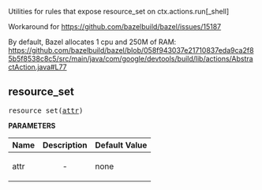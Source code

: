 <!-- Generated with Stardoc: http://skydoc.bazel.build -->

Utilities for rules that expose resource_set on ctx.actions.run[_shell]

Workaround for https://github.com/bazelbuild/bazel/issues/15187

By default, Bazel allocates 1 cpu and 250M of RAM:
https://github.com/bazelbuild/bazel/blob/058f943037e21710837eda9ca2f85b5f8538c8c5/src/main/java/com/google/devtools/build/lib/actions/AbstractAction.java#L77


<a id="resource_set"></a>

## resource_set

<pre>
resource_set(<a href="#resource_set-attr">attr</a>)
</pre>



**PARAMETERS**


| Name  | Description | Default Value |
| :------------- | :------------- | :------------- |
| <a id="resource_set-attr"></a>attr |  <p align="center"> - </p>   |  none |


